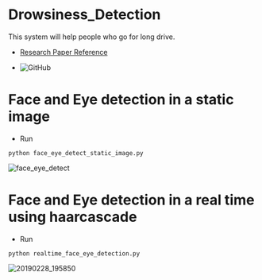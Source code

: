 # Drowsiness_Detection
This system will help people who go for long drive.

* [Research Paper Reference](http://vision.fe.uni-lj.si/cvww2016/proceedings/papers/05.pdf)

* ![GitHub](https://img.shields.io/github/license/ghrahul/Drowsiness_Detection.svg)

# Face and Eye detection in a static image

* Run 
```
python face_eye_detect_static_image.py
```
![face_eye_detect](https://user-images.githubusercontent.com/22416933/53569160-89cd4400-3b89-11e9-912e-a63d50cf1f90.jpg)


# Face and Eye detection in a real time using haarcascade

* Run 
```
python realtime_face_eye_detection.py
```
![20190228_195850](https://user-images.githubusercontent.com/22416933/53573576-c0a85780-3b93-11e9-8d09-3a214f527bac.gif)



